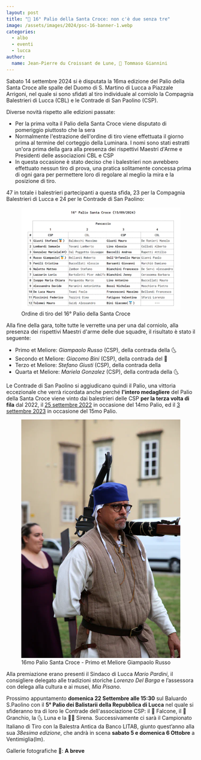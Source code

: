 ```yaml
---
layout: post
title: "🎯 16° Palio della Santa Croce: non c'è due senza tre"
image: /assets/images/2024/psc-16-banner-1.webp
categories: 
  - albo
  - eventi
  - lucca
author:
  name: Jean-Pierre du Croissant de Lune, 📸 Tommaso Giannini 
---
```


Sabato 14 settembre 2024 si è disputata la 16ma edizione del Palio della Santa Croce alle spalle del Duomo di S. Martino di Lucca a Piazzale Arrigoni, nel quale si sono sfidati al tiro individuale al corniolo la Compagnia Balestrieri di Lucca (CBL) e le Contrade di San Paolino (CSP).

<!-- more -->

Diverse novità rispetto alle edizioni passate:

* Per la prima volta il Palio della Santa Croce viene disputato di pomeriggio piuttosto che la sera
* Normalmente l'estrazione dell'ordine di tiro viene effettuata il giorno prima al termine del corteggio della Luminara. I nomi sono stati estratti un'ora prima della gara alla presenza dei rispettivi Maestri d'Arme e Presidenti delle associazioni CBL e CSP
* In questa occasione è stato deciso che i balestrieri non avrebbero effettuato nessun tiro di prova, una pratica solitamente concessa prima di ogni gara per permettere loro di regolare al meglio la mira e la posizione di tiro.

47 in totale i balestrieri partecipanti a questa sfida, 23 per la Compagnia Balestrieri di Lucca e 24 per le Contrade di San Paolino:

<figure class="align-center">
    <img src="/assets/images/2024/psc-16-ordine-di-tiro_600s.webp" alt="16° Palio della Santa Croce ordine di tiro">
  <figcaption>Ordine di tiro del 16° Palio della Santa Croce</figcaption>
</figure>

Alla fine della gara, tolte tutte le verrette una per una dal corniolo, alla presenza dei rispettivi Maestri d'arme delle due squadre, il risultato è stato il seguente:

* Primo et Meliore: *Giampaolo Russo* (CSP), della contrada della 🌜
* Secondo et Meliore: *Giacomo Bini* (CSP), della contrada del 🦅
* Terzo et Meliore: *Stefano Giusti* (CSP), della contrada della
* Quarta et Meliore: *Mariela Gonzalez* (CSP), della contrada della 🌜

Le Contrade di San Paolino si aggiudicano quindi il Palio, una vittoria eccezionale che verrà ricordata anche perché **l'intero medagliere** del Palio della Santa Croce viene vinto dai balestrieri delle CSP **per la terza volta di fila** dal 2022, il [25 settembre 2022](/2022/risultati-palio-santa-croce) in occasione del 14mo Palio, ed il [3 settembre 2023](/2023/risultati-15mo-palio-santa-croce) in occasione del 15mo Palio.

<figure class="align-center">
    <img src="/assets/images/2024/psc-16-primo-et-meliore-giampaolo-russo.webp" alt="16mo palio santa croce primo et meliore giampaolo russo">
  <figcaption>16mo Palio Santa Croce - Primo et Meliore Giampaolo Russo</figcaption>
</figure>

Alla premiazione erano presenti il Sindaco di Lucca *Mario Pardini*, il consigliere delegato alle tradizioni storiche *Lorenzo Del Barga* e l’assessora con delega alla cultura e ai musei, *Mia Pisano*.

Prossimo appuntamento **domenica 22 Settembre alle 15:30** sul Baluardo S.Paolino con il **5° Palio dei Balistarii della Repubblica di Lucca** nel quale si sfideranno tra di loro le Contrade dell'associazione CSP:  il 🦅 Falcone, il 🦀 Granchio, la 🌜 Luna e la 🧜‍♀️ Sirena. Successivamente ci sarà il Campionato Italiano di Tiro con la Balestra Antica da Banco LITAB, giunto quest’anno alla sua *38esima edizione*, che andrà in scena **sabato 5 e domenica 6 Ottobre** a Ventimiglia(Im).

Gallerie fotografiche 📸: **A breve**
